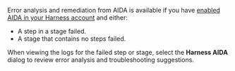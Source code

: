 Error analysis and remediation from AIDA is available if you have [enabled AIDA in your Harness account](/docs/platform/Harness-AIDA/aida-overview#enable-aida) and either:

* A step in a stage failed.
* A stage that contains no steps failed.

When viewing the logs for the failed step or stage, select the **Harness AIDA** dialog to review error analysis and troubleshooting suggestions.
